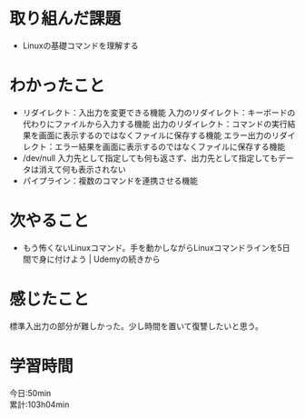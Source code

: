 # 取り組んだ課題     
- Linuxの基礎コマンドを理解する  
# わかったこと   
- リダイレクト：入出力を変更できる機能
  入力のリダイレクト：キーボードの代わりにファイルから入力する機能
  出力のリダイレクト：コマンドの実行結果を画面に表示するのではなくファイルに保存する機能
  エラー出力のリダイレクト：エラー結果を画面に表示するのではなくファイルに保存する機能 
- /dev/null  入力先として指定しても何も返さず、出力先として指定してもデータは消えて何も表示されない
- パイプライン：複数のコマンドを連携させる機能    
# 次やること
- もう怖くないLinuxコマンド。手を動かしながらLinuxコマンドラインを5日間で身に付けよう | Udemyの続きから
# 感じたこと
標準入出力の部分が難しかった。少し時間を置いて復讐したいと思う。
# 学習時間  
今日:50min  
累計:103h04min  
